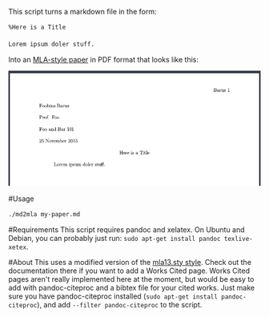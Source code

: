 This script turns a markdown file in the form: 

```md
%Here is a Title

Lorem ipsum doler stuff.
```

Into an [MLA-style paper](https://owl.english.purdue.edu/owl/resource/747/13/i) in PDF format that looks like this: 

![MLA Style Paper](mla.png) 

#Usage

```bash
./md2mla my-paper.md
```

#Requirements
This script requires pandoc and xelatex. On Ubuntu and Debian, you can probably just run: `sudo apt-get install pandoc texlive-xetex`.

#About
This uses a modified version of the [mla13.sty style](https://github.com/jackson13info/mla13). Check out the documentation there if you want to add a Works Cited page. Works Cited pages aren't really implemented here at the moment, but would be easy to add with pandoc-citeproc and a bibtex file for your cited works. Just make sure you have pandoc-citeproc installed (`sudo apt-get install pandoc-citeproc`), and add `--filter pandoc-citeproc` to the script. 
